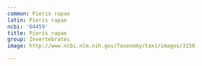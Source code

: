 ```yaml
---
common: Pieris rapae
latin: Pieris rapae
ncbi: '64459'
title: Pieris rapae
group: Invertebrates
image: http://www.ncbi.nlm.nih.gov/Taxonomy/taxi/images/3158

---
```

